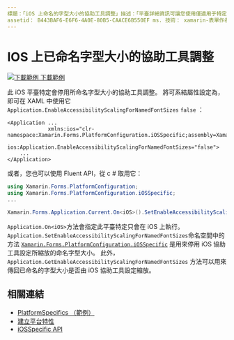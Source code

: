 ```yaml
---
標題：「iOS 上命名的字型大小的協助工具調整」描述：「平臺詳細資訊可讓您使用僅適用于特定平臺的功能，而不需執行自訂轉譯器或效果。 本文說明如何使用 iOS 平臺特定的來停用已命名字型大小的協助工具縮放。
assetid： B443BAF6-E6F6-4A0E-80B5-CAACE6B550EF ms. 技術： xamarin-表單作者： davidbritch ms. author： dabritch ms. 日期：06/28/2019 否-loc： [ Xamarin.Forms ， Xamarin.Essentials ]
---
```


# <a name="accessibility-scaling-for-named-font-sizes-on-ios"></a>IOS 上已命名字型大小的協助工具調整

[![下載範例 ](~/media/shared/download.png) 下載範例](https://docs.microsoft.com/samples/xamarin/xamarin-forms-samples/userinterface-platformspecifics)

此 iOS 平臺特定會停用所命名字型大小的協助工具調整。 將可系結屬性設定為，即可在 XAML 中使用它 `Application.EnableAccessibilityScalingForNamedFontSizes` `false` ：

```xaml
<Application ...
             xmlns:ios="clr-namespace:Xamarin.Forms.PlatformConfiguration.iOSSpecific;assembly=Xamarin.Forms.Core"
             ios:Application.EnableAccessibilityScalingForNamedFontSizes="false">
    ...
</Application>
```

或者，您也可以使用 Fluent API，從 c # 取用它：

```csharp
using Xamarin.Forms.PlatformConfiguration;
using Xamarin.Forms.PlatformConfiguration.iOSSpecific;
...

Xamarin.Forms.Application.Current.On<iOS>().SetEnableAccessibilityScalingForNamedFontSizes(false);
```

`Application.On<iOS>`方法會指定此平臺特定只會在 iOS 上執行。 `Application.SetEnableAccessibilityScalingForNamedFontSizes`命名空間中的方法 [`Xamarin.Forms.PlatformConfiguration.iOSSpecific`](xref:Xamarin.Forms.PlatformConfiguration.iOSSpecific) 是用來停用 iOS 協助工具設定所縮放的命名字型大小。 此外， `Application.GetEnableAccessibilityScalingForNamedFontSizes` 方法可以用來傳回已命名的字型大小是否由 iOS 協助工具設定縮放。

## <a name="related-links"></a>相關連結

- [PlatformSpecifics （範例）](https://docs.microsoft.com/samples/xamarin/xamarin-forms-samples/userinterface-platformspecifics)
- [建立平台特性](~/xamarin-forms/platform/platform-specifics/index.md#creating-platform-specifics)
- [iOSSpecific API](xref:Xamarin.Forms.PlatformConfiguration.iOSSpecific)
